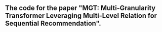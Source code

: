 ## The code for the paper "MGT: Multi-Granularity Transformer Leveraging Multi-Level Relation for Sequential Recommendation".

